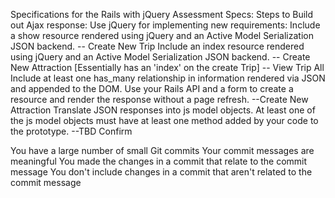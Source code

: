 Specifications for the Rails with jQuery Assessment
Specs:
Steps to Build out Ajax response: 
 Use jQuery for implementing new requirements:
 Include a show resource rendered using jQuery and an Active Model Serialization JSON backend.
  -- Create New Trip
 Include an index resource rendered using jQuery and an Active Model Serialization JSON backend.
  -- Create New Attraction [Essentially has an 'index' on the create Trip]
  -- View Trip All
 Include at least one has_many relationship in information rendered via JSON and appended to the DOM.
 Use your Rails API and a form to create a resource and render the response without a page refresh.
 --Create New Attraction
 Translate JSON responses into js model objects.
 At least one of the js model objects must have at least one method added by your code to the prototype.
 --TBD
Confirm

 You have a large number of small Git commits
 Your commit messages are meaningful
 You made the changes in a commit that relate to the commit message
 You don't include changes in a commit that aren't related to the commit message
